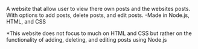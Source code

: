 A website that allow user to view there own posts and the websites posts. With options to add posts, delete posts, and edit posts.
-Made in Node.js, HTML, and CSS

*This website does not focus to much on HTML and CSS but rather on the functionality of adding, deleting, and editing posts using Node.js
